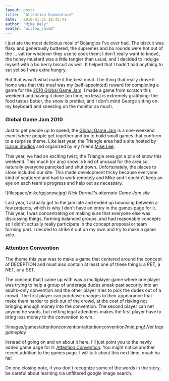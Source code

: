 ```yaml
---
layout: posts
title:  "Attention Convention"
date:   2010-01-31 18:42:41
author: "Mike Daly"
avatar: "willow_calm2"
---
```

I just ate the most delicious meal of Bojangles I've ever had. The biscuit was flaky and generously buttered, the supremes and bo rounds were hot out of the ... vat (or whatever they use to cook them; I don't really want to know), the honey mustard was a little tangier than usual, and I decided to indulge myself with a bo berry biscuit as well. It helped that I hadn't had anything to eat yet so I was extra hungry.

But that wasn't what made it the best meal. The thing that really drove it home was that this meal was my (self-appointed) reward for completing a game for the [2010 Global Game Jam](http://www.globalgamejam.com/). I made a game from scratch this weekend and having it done (on time, no less) is extremely gratifying; the food tastes better, the snow is prettier, and I don't mind George sitting on my keyboard and sneezing on the monitor as much.

### Global Game Jam 2010

Just to get people up to speed; the [Global Game Jam](http://www.globalgamejam.com/) is a one-weekend event where people get together and try to build small games that conform to a surprise theme. Like last year, the Triangle area had a site hosted by [Icarus Studios](http://www.icarusstudios.com/) and organized by my friend [Mike Lee](http://www.gamedrinkcode.com/blog/).

This year, we had an exciting twist; the Triangle area got a pile of snow this weekend. This much (or any) snow is kind of unusual for the area so naturally everyone panicked and shut down. Unfortunately, the places to close included our site. This made development tricky because everyone kind of scattered and had to work remotely and Mike and I couldn't keep an eye on each team's progress and help out as necessary.

!(filespace/mike/ggjsnow.jpg)
_Nick Darnell's alternate Game Jam site_


Last year, I actually got to the jam late and ended up bouncing between a few projects, which is why I don't have an entry in the games page for it. This year, I was concentrating on making sure that everyone else was discussing things, forming balanced groups, and had reasonable concepts so I didn't actually really participate in the concept proposal or team forming part. I decded to strike it out on my own and try to make a game solo.

### Attention Convention

The theme this year was to make a game that centered around the concept of DECEPTION and must also contain at least one of these things: a PET, a NET, or a SET.

The concept that I came up with was a multiplayer game where one player was trying to help a group of underage dudes sneak past security into an adults-only convention and the other player tries to pick the dudes out of a crowd. The first player can purchase changes to their appearance that make them harder to pick out of the crowd, at the cost of risking not bringing enough money into the convention. The second player can net anyone he wants, but netting legal attendees makes the first player have to bring less money to the convention to win.

!/images/games/attentionconvention/attentionconvention7mid.png!
_Net trap gameplay_


Instead of going on and on about it here, I'll just point you to the newly added game page for it: [Attention Convention](/games/attention-convention.html). You might notice another recent addition to the games page. I will talk about this next time, muah ha ha!

On one closing note, if you don't recognize some of the words in the story, be careful about learning via unfiltered google image search.
